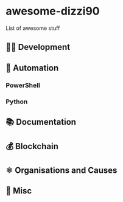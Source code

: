 # awesome-dizzi90
List of awesome stuff

## 👨‍💻 Development

## 🤖 Automation

### PowerShell
### Python

## 📚 Documentation

###

## 💰 Blockchain

## ⚛ Organisations and Causes

## 🌈 Misc

